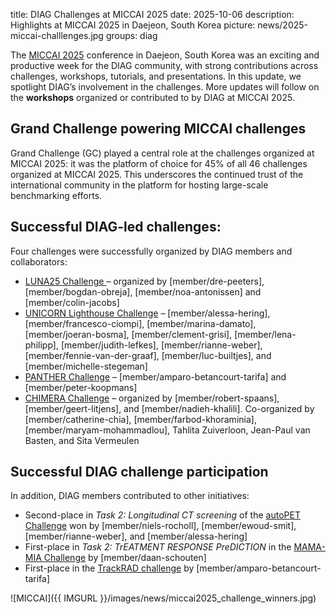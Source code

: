 title: DIAG Challenges at MICCAI 2025
date: 2025-10-06
description: Highlights at MICCAI 2025 in Daejeon, South Korea
picture: news/2025-miccai-challlenges.jpg
groups: diag


The [MICCAI 2025](https://conferences.miccai.org/2025/en/) conference in Daejeon, South Korea was an exciting and productive week for the DIAG community, with strong contributions across challenges, workshops, tutorials, and presentations. In this update, we spotlight DIAG’s involvement in the challenges. More updates will follow on the **workshops** organized or contributed to by DIAG at MICCAI 2025.

## Grand Challenge powering MICCAI challenges
Grand Challenge (GC) played a central role at the challenges organized at MICCAI 2025: it was the platform of choice for 45% of all 46 challenges organized at MICCAI 2025. This underscores the continued trust of the international community in the platform for hosting large-scale benchmarking efforts.


## Successful DIAG-led challenges:
Four challenges were successfully organized by DIAG members and collaborators:

- [LUNA25 Challenge ](https://luna25.grand-challenge.org/) – organized by [member/dre-peeters], [member/bogdan-obreja], [member/noa-antonissen] and [member/colin-jacobs]
- [UNICORN Lighthouse Challenge](https://unicorn.grand-challenge.org/) – [member/alessa-hering], [member/francesco-ciompi], [member/marina-damato], [member/joeran-bosma], [member/clement-grisi], [member/lena-philipp], [member/judith-lefkes], [member/rianne-weber], [member/fennie-van-der-graaf], [member/luc-builtjes], and [member/michelle-stegeman]
- [PANTHER Challenge](https://panther.grand-challenge.org/) – [member/amparo-betancourt-tarifa] and [member/peter-koopmans]
- [CHIMERA Challenge](https://chimera.grand-challenge.org/) – organized by [member/robert-spaans], [member/geert-litjens], and [member/nadieh-khalili]. Co-organized by [member/catherine-chia], [member/farbod-khoraminia], [member/maryam-mohammadlou], Tahlita Zuiverloon, Jean-Paul van Basten, and Sita Vermeulen

## Successful DIAG challenge participation
In addition, DIAG members contributed to other initiatives:

- Second-place in _Task 2: Longitudinal CT screening_ of the [autoPET Challenge](https://autopet-iv.grand-challenge.org/timeline/) won by [member/niels-rocholl], [member/ewoud-smit], [member/rianne-weber], and [member/alessa-hering]
- First-place in _Task 2: TrEATMENT RESPONSE PreDICTION_ in the [MAMA-MIA Challenge](https://www.ub.edu/mama-mia/challenge/) by [member/daan-schouten] 
- First-place in the [TrackRAD challenge](https://trackrad2025.grand-challenge.org/) by [member/amparo-betancourt-tarifa]


![MICCAI]({{ IMGURL }}/images/news/miccai2025_challenge_winners.jpg)